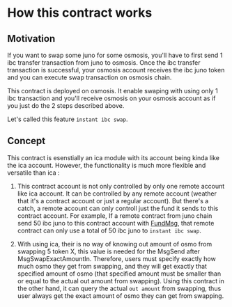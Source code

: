 # How this contract works

## Motivation
If you want to swap some juno for some osmosis, you'll have to first send 1 ibc transfer transaction from juno to osmosis. Once the ibc transfer transaction is successful, your osmosis account receives the ibc juno token and you can execute swap transaction on osmosis chain.

This contract is deployed on osmosis. It enable swaping with using only 1 ibc transaction and you'll receive osmosis on your osmosis account as if you just do the 2 steps described above.

Let's called this feature `instant ibc swap`.

## Concept

This contract is esenstially an ica module with its account being kinda like the ica account. However, the functionality is much more flexible and versatile than ica :

1. This contract account is not only controlled by only one remote account like ica account. It can be controlled by any remote account (weather that it's a contract account or just a regular account). But there's a catch, a remote account can only controll just the fund it sends to this contract account. For example, If a remote contract from juno chain send 50 ibc juno to this contract account with [FundMsg](https://github.com/notional-labs/gamm-bounty/blob/8c0682cfbb741066de7b78b8aff7a3b55866a1fb/contracts/ibc-gamm-osmosis/src/msg.rs#L21), that remote contract can only use a total of 50 ibc juno to `instant ibc swap`.

2. With using ica, their is no way of knowing out amount of osmo from swapping 5 token X, this value is needed for the MsgSend after MsgSwapExactAmountIn. Therefore, users must specify exactly how much osmo they get from swapping, and they will get exactly that specified amount of osmo (that specified amount must be smaller than or equal to the actual out amount from swapping). Using this contract in the other hand, it can query the actual `out amount` from swapping, thus user always get the exact amount of osmo they can get from swapping.


